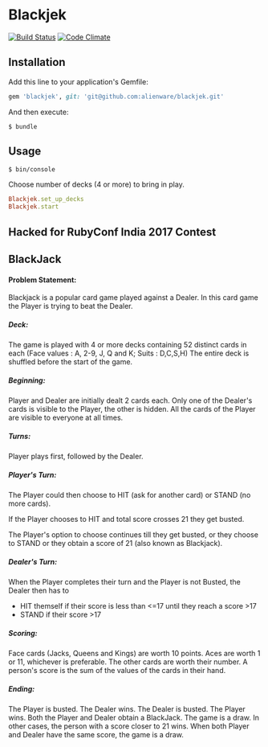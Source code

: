 # Blackjek

[![Build Status](https://travis-ci.org/alienware/blackjek.svg?branch=master)](https://travis-ci.org/alienware/blackjek)
[![Code Climate](https://codeclimate.com/github/alienware/blackjek/badges/gpa.svg)](https://codeclimate.com/github/alienware/blackjek)

## Installation

Add this line to your application's Gemfile:

```ruby
gem 'blackjek', git: 'git@github.com:alienware/blackjek.git'
```

And then execute:

    $ bundle

## Usage

    $ bin/console


Choose number of decks (4 or more) to bring in play.

```ruby
Blackjek.set_up_decks
Blackjek.start
```

## Hacked for RubyConf India 2017 Contest

## BlackJack

#### Problem Statement:

Blackjack is a popular card game played against a Dealer. In this card game the Player is trying to beat the Dealer.

##### Deck:

The game is played with 4 or more decks containing 52 distinct cards in each (Face values : A, 2-9, J, Q and K; Suits : D,C,S,H)
The entire deck is shuffled before the start of the game.

##### Beginning:

Player and Dealer are initially dealt 2 cards each. Only one of the Dealer's cards is visible to the Player, the other is hidden. All the cards of the Player are visible to everyone at all times.

##### Turns:

Player plays first, followed by the Dealer.

##### Player's Turn:

The Player could then choose to HIT (ask for another card) or STAND (no more cards).

If the Player chooses to HIT and total score crosses 21 they get busted.

The Player's option to choose continues till they get busted, or they choose to STAND or they obtain a score of 21 (also known as Blackjack).


##### Dealer's Turn:

When the Player completes their turn and the Player is not Busted, the Dealer then has to

* HIT themself if their score is less than <=17 until they reach a score >17
* STAND if their score >17

##### Scoring:

Face cards (Jacks, Queens and Kings) are worth 10 points. Aces are worth 1 or 11, whichever is preferable. The other cards are worth their number.
A person's score is the sum of the values of the cards in their hand.

##### Ending:

The Player is busted. The Dealer wins.
The Dealer is busted. The Player wins.
Both the Player and Dealer obtain a BlackJack. The game is a draw.
In other cases, the person with a score closer to 21 wins.
When both Player and Dealer have the same score, the game is a draw.
